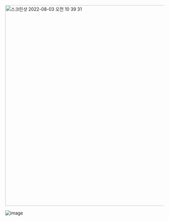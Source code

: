 <img width="638" alt="스크린샷 2022-08-03 오전 10 39 31" src="https://user-images.githubusercontent.com/103277726/182505651-d2f888a9-1467-4eb0-9e0e-4467516f7c7c.png">

![image](https://user-images.githubusercontent.com/87432361/182505336-4b93faf5-d4a4-4625-b217-cf82f9edd109.png)
